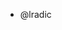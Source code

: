 - @lradic

<!---
lradic/lradic is a ✨ special ✨ repository because its `README.md` (this file) appears on your GitHub profile.
You can click the Preview link to take a look at your changes.
--->
